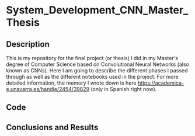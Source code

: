 # System_Development_CNN_Master_Thesis

## Description
This is my repository for the final project (or thesis) I did in my Master's degree of Computer Science based on Convolutional Neural Networks (also known as CNNs).
Here I am going to describe the different phases I passed through as well as the different notebooks used in the project. For more detailed information, the memory I wrote down is here https://academica-e.unavarra.es/handle/2454/39829 (only in Spanish right now).



## Code


## Conclusions and Results
